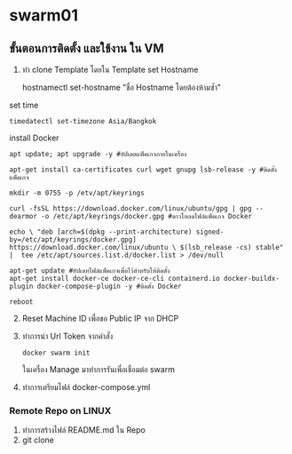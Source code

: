 # swarm01
## ขั้นตอนการติดตั้ง และใช้งาน ใน VM
 1. ทำ clone Template 
  โดยใน Template 
   set Hostname
    
    hostnamectl set-hostname "ชื่อ Hostname โดยต้องห้ามซ้ำ"

   set time

    timedatectl set-timezone Asia/Bangkok

   install Docker

    apt update; apt upgrade -y #อัปเดตแพ็คเกจภายในเครื่อง

    apt-get install ca-certificates curl wget gnupg lsb-release -y #ติดตั้งแพ็คเกจ

    mkdir -m 0755 -p /etv/apt/keyrings

    curl -fsSL https://download.docker.com/linux/ubuntu/gpg | gpg --dearmor -o /etc/apt/keyrings/docker.gpg #ดาวโหลดไฟล์แพ็คเกจ Docker

    echo \ "deb [arch=$(dpkg --print-architecture) signed-by=/etc/apt/keyrings/docker.gpg] https://download.docker.com/linux/ubuntu \ $(lsb_release -cs) stable" |  tee /etc/apt/sources.list.d/docker.list > /dev/null

    apt-get update #อัปเดทไฟล์แพ็คเกจเพื่อไว้สำหรับให้ติดตั้ง
    apt-get install docker-ce docker-ce-cli containerd.io docker-buildx-plugin docker-compose-plugin -y #ติดตั้ง Docker

    reboot
      
 2. Reset Machine ID เพื่อขอ Public IP จาก DHCP
 3. ทำการนำ Url Token จากคำสั่ง 
 
        docker swarm init 
        
    ในเครื่อง Manage มาทำการรันเพื่อเชื่อมต่อ swarm

 4. ทำการเตรียมไฟล์ docker-compose.yml

### Remote Repo on LINUX
 1. ทำการสร้างไฟล์ README.md ใน Repo 
 2. git clone <URL GIT Repo>